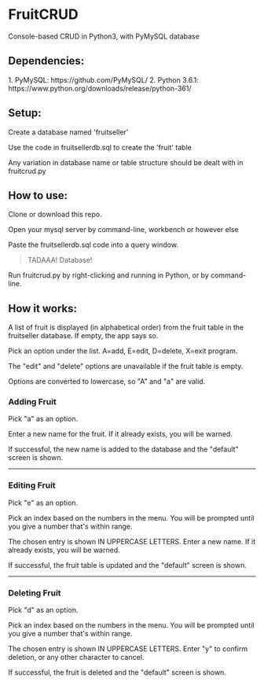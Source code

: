 # FruitCRUD
Console-based CRUD in Python3, with PyMySQL database

<h2>Dependencies:</h2>
1. PyMySQL: https://github.com/PyMySQL/
2. Python 3.6.1: https://www.python.org/downloads/release/python-361/

<h2>Setup:</h2>
<p>Create a database named 'fruitseller'</p>
<p>Use the code in fruitsellerdb.sql to create the 'fruit' table</p>
<p>Any variation in database name or table structure should be dealt with in fruitcrud.py</p>

<h2>How to use:</h2>
<p>Clone or download this repo.</p>
<p>Open your mysql server by command-line, workbench or however else</p>
<p>Paste the fruitsellerdb.sql code into a query window.</p>
<blockquote>TADAAA! Database!</blockquote>
<p>Run fruitcrud.py by right-clicking and running in Python, or by command-line.</p>

<h2>How it works:</h2>
<p>A list of fruit is displayed (in alphabetical order) from the fruit table in the fruitseller database. If empty, the app says so.</p>
<p>Pick an option under the list. A=add, E=edit, D=delete, X=exit program.</p>
<p>The "edit" and "delete" options are unavailable if the fruit table is empty.</p>
<p>Options are converted to lowercase, so "A" and "a" are valid.</p>
<h3>Adding Fruit</h3>
<p>Pick "a" as an option.</p>
<p>Enter a new name for the fruit. If it already exists, you will be warned.</p>
<p>If successful, the new name is added to the database and the "default" screen is shown.</p>
<hr />
<h3>Editing Fruit</h3>
<p>Pick "e" as an option.</p>
<p>Pick an index based on the numbers in the menu. You will be prompted until you give a number that's within range.</p>
<p>The chosen entry is shown IN UPPERCASE LETTERS. Enter a new name. If it already exists, you will be warned.</p>
<p>If successful, the fruit table is updated and the "default" screen is shown.</p>
<hr />
<h3>Deleting Fruit</h3>
<p>Pick "d" as an option.</p>
<p>Pick an index based on the numbers in the menu. You will be prompted until you give a number that's within range.</p>
<p>The chosen entry is shown IN UPPERCASE LETTERS. Enter "y" to confirm deletion, or any other character to cancel.</p>
<p>If successful, the fruit is deleted and the "default" screen is shown.</p>

